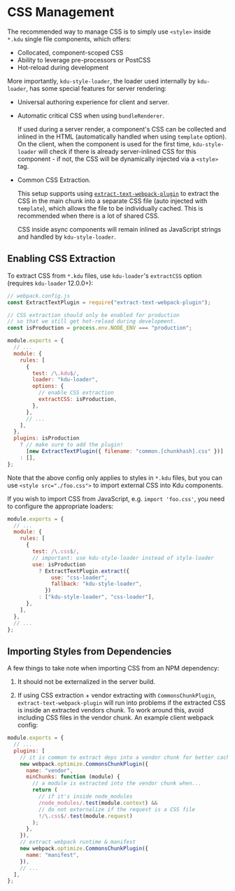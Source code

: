 # CSS Management

The recommended way to manage CSS is to simply use `<style>` inside `*.kdu` single file components, which offers:

- Collocated, component-scoped CSS
- Ability to leverage pre-processors or PostCSS
- Hot-reload during development

More importantly, `kdu-style-loader`, the loader used internally by `kdu-loader`, has some special features for server rendering:

- Universal authoring experience for client and server.

- Automatic critical CSS when using `bundleRenderer`.

  If used during a server render, a component's CSS can be collected and inlined in the HTML (automatically handled when using `template` option). On the client, when the component is used for the first time, `kdu-style-loader` will check if there is already server-inlined CSS for this component - if not, the CSS will be dynamically injected via a `<style>` tag.

- Common CSS Extraction.

  This setup supports using [`extract-text-webpack-plugin`](https://github.com/webpack-contrib/extract-text-webpack-plugin) to extract the CSS in the main chunk into a separate CSS file (auto injected with `template`), which allows the file to be individually cached. This is recommended when there is a lot of shared CSS.

  CSS inside async components will remain inlined as JavaScript strings and handled by `kdu-style-loader`.

## Enabling CSS Extraction

To extract CSS from `*.kdu` files, use `kdu-loader`'s `extractCSS` option (requires `kdu-loader` 12.0.0+):

```js
// webpack.config.js
const ExtractTextPlugin = require("extract-text-webpack-plugin");

// CSS extraction should only be enabled for production
// so that we still get hot-reload during development.
const isProduction = process.env.NODE_ENV === "production";

module.exports = {
  // ...
  module: {
    rules: [
      {
        test: /\.kdu$/,
        loader: "kdu-loader",
        options: {
          // enable CSS extraction
          extractCSS: isProduction,
        },
      },
      // ...
    ],
  },
  plugins: isProduction
    ? // make sure to add the plugin!
      [new ExtractTextPlugin({ filename: "common.[chunkhash].css" })]
    : [],
};
```

Note that the above config only applies to styles in `*.kdu` files, but you can use `<style src="./foo.css">` to import external CSS into Kdu components.

If you wish to import CSS from JavaScript, e.g. `import 'foo.css'`, you need to configure the appropriate loaders:

```js
module.exports = {
  // ...
  module: {
    rules: [
      {
        test: /\.css$/,
        // important: use kdu-style-loader instead of style-loader
        use: isProduction
          ? ExtractTextPlugin.extract({
              use: "css-loader",
              fallback: "kdu-style-loader",
            })
          : ["kdu-style-loader", "css-loader"],
      },
    ],
  },
  // ...
};
```

## Importing Styles from Dependencies

A few things to take note when importing CSS from an NPM dependency:

1. It should not be externalized in the server build.

2. If using CSS extraction + vendor extracting with `CommonsChunkPlugin`, `extract-text-webpack-plugin` will run into problems if the extracted CSS is inside an extracted vendors chunk. To work around this, avoid including CSS files in the vendor chunk. An example client webpack config:

```js
module.exports = {
  // ...
  plugins: [
    // it is common to extract deps into a vendor chunk for better caching.
    new webpack.optimize.CommonsChunkPlugin({
      name: "vendor",
      minChunks: function (module) {
        // a module is extracted into the vendor chunk when...
        return (
          // if it's inside node_modules
          /node_modules/.test(module.context) &&
          // do not externalize if the request is a CSS file
          !/\.css$/.test(module.request)
        );
      },
    }),
    // extract webpack runtime & manifest
    new webpack.optimize.CommonsChunkPlugin({
      name: "manifest",
    }),
    // ...
  ],
};
```
